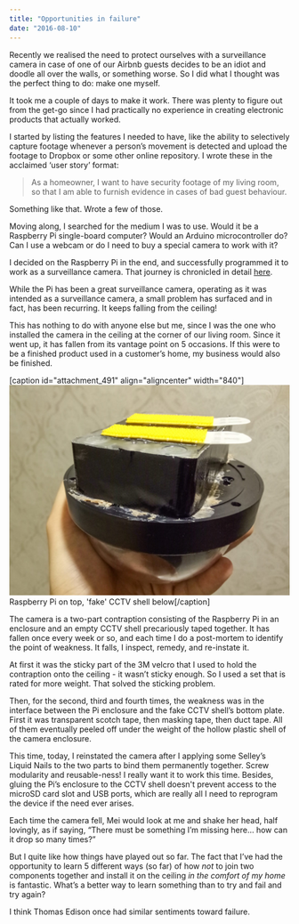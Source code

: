 ```yaml
---
title: "Opportunities in failure"
date: "2016-08-10"
---
```


Recently we realised the need to protect ourselves with a surveillance camera in case of one of our Airbnb guests decides to be an idiot and doodle all over the walls, or something worse. So I did what I thought was the perfect thing to do: make one myself.

It took me a couple of days to make it work. There was plenty to figure out from the get-go since I had practically no experience in creating electronic products that actually worked.

I started by listing the features I needed to have, like the ability to selectively capture footage whenever a person’s movement is detected and upload the footage to Dropbox or some other online repository. I wrote these in the acclaimed ‘user story’ format:

> As a homeowner, I want to have security footage of my living room, so that I am able to furnish evidence in cases of bad guest behaviour.

Something like that. Wrote a few of those.

Moving along, I searched for the medium I was to use. Would it be a Raspberry Pi single-board computer? Would an Arduino microcontroller do? Can I use a webcam or do I need to buy a special camera to work with it?

I decided on the Raspberry Pi in the end, and successfully programmed it to work as a surveillance camera. That journey is chronicled in detail [here](‘https://medium.com/getting-technical’).

While the Pi has been a great surveillance camera, operating as it was intended as a surveillance camera, a small problem has surfaced and in fact, has been recurring. It keeps falling from the ceiling!

This has nothing to do with anyone else but me, since I was the one who installed the camera in the ceiling at the corner of our living room. Since it went up, it has fallen from its vantage point on 5 occasions. If this were to be a finished product used in a customer’s home, my business would also be finished.

\[caption id="attachment\_491" align="aligncenter" width="840"\]![cctv contraption homemade](images/cctv-contraption_nickang_edited-1024x768.jpg) Raspberry Pi on top, 'fake' CCTV shell below\[/caption\]

The camera is a two-part contraption consisting of the Raspberry Pi in an enclosure and an empty CCTV shell precariously taped together. It has fallen once every week or so, and each time I do a post-mortem to identify the point of weakness. It falls, I inspect, remedy, and re-instate it.

At first it was the sticky part of the 3M velcro that I used to hold the contraption onto the ceiling - it wasn’t sticky enough. So I used a set that is rated for more weight. That solved the sticking problem.

Then, for the second, third and fourth times, the weakness was in the interface between the Pi enclosure and the fake CCTV shell’s bottom plate. First it was transparent scotch tape, then masking tape, then duct tape. All of them eventually peeled off under the weight of the hollow plastic shell of the camera enclosure.

This time, today, I reinstated the camera after I applying some Selley’s Liquid Nails to the two parts to bind them permanently together. Screw modularity and reusable-ness! I really want it to work this time. Besides, gluing the Pi’s enclosure to the CCTV shell doesn't prevent access to the microSD card slot and USB ports, which are really all I need to reprogram the device if the need ever arises.

Each time the camera fell, Mei would look at me and shake her head, half lovingly, as if saying, “There must be something I’m missing here… how can it drop so many times?”

But I quite like how things have played out so far. The fact that I’ve had the opportunity to learn 5 different ways (so far) of how _not_ to join two components together and install it on the ceiling _in the comfort of my home_ is fantastic. What’s a better way to learn something than to try and fail and try again?

I think Thomas Edison once had similar sentiments toward failure.
